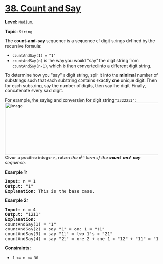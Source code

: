 # [38. Count and Say](https://leetcode.com/problems/count-and-say/)

**Level:** `Medium`.

**Topic:** `String`.

The <strong>count-and-say</strong> sequence is a sequence of digit strings defined by the recursive formula:

<ul>
 <li><code>countAndSay(1) = "1"</code></li>
 <li><code>countAndSay(n)</code> is the way you would "say" the digit string from <code>countAndSay(n-1)</code>, which is then converted into a different digit string.</li>
</ul>

To determine how you "say" a digit string, split it into the <strong>minimal</strong> number of substrings such that each substring contains exactly <strong>one</strong> unique digit. Then for each substring, say the number of digits, then say the digit. Finally, concatenate every said digit.

For example, the saying and conversion for digit string <code>"3322251"</code>:
<img alt="image" src="https://assets.leetcode.com/uploads/2020/10/23/countandsay.jpg" style="width: 581px; height: 172px;">
Given a positive integer <code>n</code>, return <em>the </em><code>n<sup>th</sup></code><em> term of the <strong>count-and-say</strong> sequence</em>.

<strong>Example 1:</strong>

<pre><strong>Input:</strong> n = 1
<strong>Output:</strong> "1"
<strong>Explanation:</strong> This is the base case.
</pre>

<strong>Example 2:</strong>

<pre><strong>Input:</strong> n = 4
<strong>Output:</strong> "1211"
<strong>Explanation:</strong>
countAndSay(1) = "1"
countAndSay(2) = say "1" = one 1 = "11"
countAndSay(3) = say "11" = two 1's = "21"
countAndSay(4) = say "21" = one 2 + one 1 = "12" + "11" = "1211"
</pre>

<strong>Constraints:</strong>

<ul>
 <li><code>1 &lt;= n &lt;= 30</code></li>
</ul>
